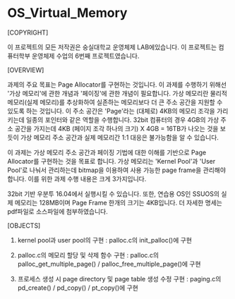 # OS_Virtual_Memory

[COPYRIGHT]

이 프로젝트의 모든 저작권은 숭실대학교 운영체제 LAB에있습니다.
이 프로젝트는 컴퓨터학부 운영체제 수업의 6번째 프로젝트였습니다.

[OVERVIEW]

과제의 주요 목표는 Page Allocator를 구현하는 것입니다. 이 과제를 수행하기 위해선 '가상 메모리'에 관한 개념과 '페이징'에 관한 개념이 필요합니다. 가상 메모리란
물리적 메모리(실제 메모리)를 추상화하여 실존하는 메모리보다 더 큰 주소 공간을 지원할 수 있도록 하는 것입니다. 이 주소 공간은 'Page'라는 (대체로) 4KB의 메모리 
조각을 가리키는데 일종의 포인터와 같은 역할을 수행합니다. 32bit 컴퓨터의 경우 4GB의 가상 주소 공간을 가지는데 4KB (페이지 조각 하나의 크기) X 4GB = 16TB가 
나오는 것을 보듯이 가상 메모리 주소 공간과 실제 메모리간 1:1 대응은 불가능함을 알 수 있습니다. 

이 과제는 가상 메모리 주소 공간과 페이징 기법에 대한 이해를 기반으로 Page Allocator를 구현하는 것을 목표로 합니다. 가상 메모리는 'Kernel Pool'과 'User 
Pool'로 나눠서 관리하는데 bitmap을 이용하여 사용 가능한 page frame을 관리해야 합니다. 이를 위한 과제 수행 내용은 크게 3가지입니다.

32bit 기반 우분투 16.04에서 실행시킬 수 있습니다. 또한, 연습용 OS인 SSUOS의 실제 메모리는 128MB이며 Page Frame 한개의 크기는 4KB입니다.
더 자세한 명세는 pdf파일로 소스파일에 첨부하였습니다.

[OBJECTS]

1. kernel pool과 user pool의 구현 : palloc.c의 init_palloc()에 구현

2. palloc.c의 메모리 할당 및 삭제 함수 구현 : palloc.c의 palloc_get_multiple_page() / palloc_free_multiple_page()에 구현

3. 프로세스 생성 시 page directory 및 page table 생성 수정 구현 : paging.c의 pd_create() / pd_copy() / pt_copy()에 구현
